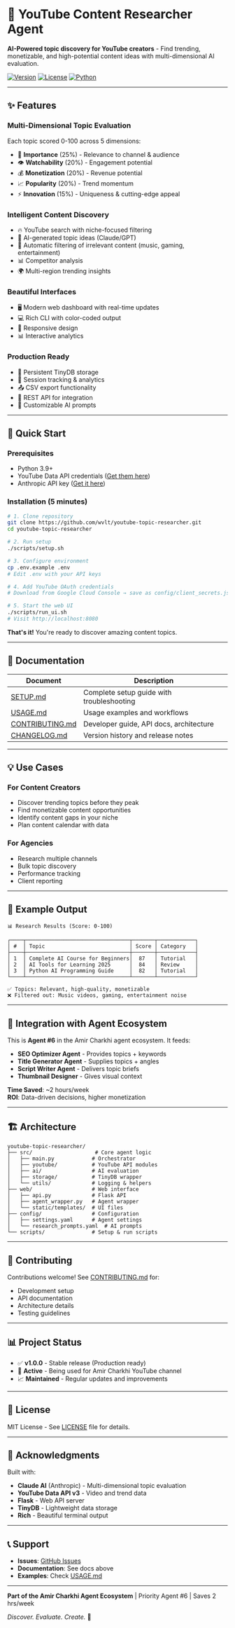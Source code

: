 # 🎯 YouTube Content Researcher Agent

**AI-Powered topic discovery for YouTube creators** - Find trending, monetizable, and high-potential content ideas with multi-dimensional AI evaluation.

[![Version](https://img.shields.io/badge/version-1.0.0-blue.svg)](https://github.com/wvlt/youtube-topic-researcher/releases/tag/v1.0.0)
[![License](https://img.shields.io/badge/license-MIT-green.svg)](LICENSE)
[![Python](https://img.shields.io/badge/python-3.9+-yellow.svg)](https://www.python.org/)

---

## ✨ Features

### **Multi-Dimensional Topic Evaluation**
Each topic scored 0-100 across 5 dimensions:
- 🎯 **Importance** (25%) - Relevance to channel & audience
- 👁️ **Watchability** (20%) - Engagement potential  
- 💰 **Monetization** (20%) - Revenue potential
- 📈 **Popularity** (20%) - Trend momentum
- ⚡ **Innovation** (15%) - Uniqueness & cutting-edge appeal

### **Intelligent Content Discovery**
- 🔥 YouTube search with niche-focused filtering
- 🤖 AI-generated topic ideas (Claude/GPT)
- 🚫 Automatic filtering of irrelevant content (music, gaming, entertainment)
- 📊 Competitor analysis
- 🌍 Multi-region trending insights

### **Beautiful Interfaces**
- 🖥️ Modern web dashboard with real-time updates
- 💻 Rich CLI with color-coded output
- 📱 Responsive design
- 📊 Interactive analytics

### **Production Ready**
- 💾 Persistent TinyDB storage
- 🔄 Session tracking & analytics
- 📤 CSV export functionality
- 🔌 REST API for integration
- 🎨 Customizable AI prompts

---

## 🚀 Quick Start

### **Prerequisites**
- Python 3.9+
- YouTube Data API credentials ([Get them here](https://console.cloud.google.com/))
- Anthropic API key ([Get it here](https://console.anthropic.com/))

### **Installation (5 minutes)**

```bash
# 1. Clone repository
git clone https://github.com/wvlt/youtube-topic-researcher.git
cd youtube-topic-researcher

# 2. Run setup
./scripts/setup.sh

# 3. Configure environment
cp .env.example .env
# Edit .env with your API keys

# 4. Add YouTube OAuth credentials
# Download from Google Cloud Console → save as config/client_secrets.json

# 5. Start the web UI
./scripts/run_ui.sh
# Visit http://localhost:8080
```

**That's it!** You're ready to discover amazing content topics.

---

## 📖 Documentation

| Document | Description |
|----------|-------------|
| [SETUP.md](SETUP.md) | Complete setup guide with troubleshooting |
| [USAGE.md](USAGE.md) | Usage examples and workflows |
| [CONTRIBUTING.md](CONTRIBUTING.md) | Developer guide, API docs, architecture |
| [CHANGELOG.md](CHANGELOG.md) | Version history and release notes |

---

## 💡 Use Cases

### **For Content Creators**
- Discover trending topics before they peak
- Find monetizable content opportunities
- Identify content gaps in your niche
- Plan content calendar with data

### **For Agencies**
- Research multiple channels
- Bulk topic discovery
- Performance tracking
- Client reporting

---

## 🎯 Example Output

```
📊 Research Results (Score: 0-100)

┌────┬─────────────────────────────────┬───────┬────────────┐
│ #  │ Topic                           │ Score │ Category   │
├────┼─────────────────────────────────┼───────┼────────────┤
│ 1  │ Complete AI Course for Beginners│  87   │ Tutorial   │
│ 2  │ AI Tools for Learning 2025      │  84   │ Review     │
│ 3  │ Python AI Programming Guide     │  82   │ Tutorial   │
└────┴─────────────────────────────────┴───────┴────────────┘

✅ Topics: Relevant, high-quality, monetizable
❌ Filtered out: Music videos, gaming, entertainment noise
```

---

## 🔄 Integration with Agent Ecosystem

This is **Agent #6** in the Amir Charkhi agent ecosystem. It feeds:
- **SEO Optimizer Agent** - Provides topics + keywords
- **Title Generator Agent** - Supplies topics + angles
- **Script Writer Agent** - Delivers topic briefs
- **Thumbnail Designer** - Gives visual context

**Time Saved**: ~2 hours/week  
**ROI**: Data-driven decisions, higher monetization

---

## 🏗️ Architecture

```
youtube-topic-researcher/
├── src/                    # Core agent logic
│   ├── main.py            # Orchestrator
│   ├── youtube/           # YouTube API modules
│   ├── ai/                # AI evaluation
│   ├── storage/           # TinyDB wrapper
│   └── utils/             # Logging & helpers
├── web/                   # Web interface
│   ├── api.py             # Flask API
│   ├── agent_wrapper.py   # Agent wrapper
│   └── static/templates/  # UI files
├── config/                # Configuration
│   ├── settings.yaml      # Agent settings
│   └── research_prompts.yaml  # AI prompts
└── scripts/               # Setup & run scripts
```

---

## 🤝 Contributing

Contributions welcome! See [CONTRIBUTING.md](CONTRIBUTING.md) for:
- Development setup
- API documentation
- Architecture details
- Testing guidelines

---

## 📊 Project Status

- ✅ **v1.0.0** - Stable release (Production ready)
- 🎯 **Active** - Being used for Amir Charkhi YouTube channel
- 📈 **Maintained** - Regular updates and improvements

---

## 📝 License

MIT License - See [LICENSE](LICENSE) file for details.

---

## 🙏 Acknowledgments

Built with:
- **Claude AI** (Anthropic) - Multi-dimensional topic evaluation
- **YouTube Data API v3** - Video and trend data
- **Flask** - Web API server
- **TinyDB** - Lightweight data storage
- **Rich** - Beautiful terminal output

---

## 📞 Support

- **Issues**: [GitHub Issues](https://github.com/wvlt/youtube-topic-researcher/issues)
- **Documentation**: See docs above
- **Examples**: Check [USAGE.md](USAGE.md)

---

**Part of the Amir Charkhi Agent Ecosystem** | Priority Agent #6 | Saves 2 hrs/week

*Discover. Evaluate. Create.* 🚀
